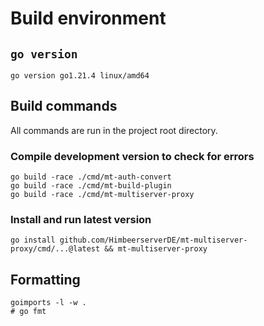 # Build environment

## `go version`
```
go version go1.21.4 linux/amd64
```

## Build commands
All commands are run in the project root directory.

### Compile development version to check for errors
```
go build -race ./cmd/mt-auth-convert
go build -race ./cmd/mt-build-plugin
go build -race ./cmd/mt-multiserver-proxy
```

### Install and run latest version
```
go install github.com/HimbeerserverDE/mt-multiserver-proxy/cmd/...@latest && mt-multiserver-proxy
```

## Formatting
```
goimports -l -w .
# go fmt
```
